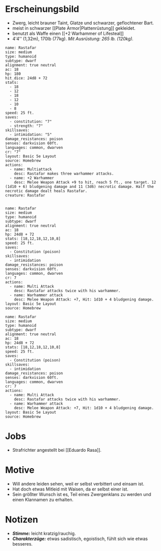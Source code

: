 # Erscheinungsbild

- Zwerg, leicht brauner Taint, Glatze und schwarzer, geflochtener Bart.
- meist in schwarzer [[Plate Armor|Plattenrüstung]] gekleidet.
- benutzt als Waffe einen [[+2 Warhammer of Lifesteal]]
- 4'4'' (1,32m), 170lb (77kg). *Mit Ausrüstung: 265 lb. (120kg).*

```statblock
name: Rastafar
size: medium
type: humanoid
subtype: dwarf
alignment: true neutral
ac: 18
hp: 180
hit_dice: 24d8 + 72
stats:
  - 18
  - 12
  - 18
  - 12
  - 10
  - 8
speed: 25 ft.
saves:
  - constitution: "7"
  - strength: "7"
skillsaves:
  - intimidation: "5"
damage_resistances: poison
senses: darkvision 60ft.
languages: common, dwarven
cr: "7"
layout: Basic 5e Layout
source: Homebrew
actions:
  - name: Multiattack
    desc: Rastafar makes three warhammer attacks.
  - name: +2 Warhammer
    desc: Melee Weapon Attack +9 to hit, reach 5 ft., one target. 12 (1d10 + 6) bludgening damage and 11 (3d6) necrotic damage. Half the necrotic damage dealt heals Rastafar.
creature: Rastafar

```
```statblock
```
```statblock
name: Rastafar
size: medium
type: humanoid
subtype: dwarf
alignment: true neutral
ac: 18
hp: 24d8 + 72
stats: [18,12,18,12,10,8]
speed: 25 ft.
saves:
  - Constitution (poison)
skillsaves:
  - intimidation
damage_resistances: poison
senses: darkvision 60ft.
languages: common, dwarven
cr: 7
actions:
  - name: Multi Attack
    desc: Rastafar attacks twice with his warhammer.
  - name: Warhammer attack
    desc: Melee Weapon Attack: +7, Hit: 1d10 + 4 bludgening damage.
layout: Basic 5e Layout
source: Homebrew
```
```statblock
name: Rastafar
size: medium
type: humanoid
subtype: dwarf
alignment: true neutral
ac: 18
hp: 24d8 + 72
stats: [18,12,18,12,10,8]
speed: 25 ft.
saves:
  - Constitution (poison)
skillsaves:
  - intimidation
damage_resistances: poison
senses: darkvision 60ft.
languages: common, dwarven
cr: 7
actions:
  - name: Multi Attack
    desc: Rastafar attacks twice with his warhammer.
  - name: Warhammer attack
    desc: Melee Weapon Attack: +7, Hit: 1d10 + 4 bludgening damage.
layout: Basic 5e Layout
source: Homebrew
```



# Jobs

- Strafrichter angestellt bei [[Eduardo Rasa]].

# Motive

- Will andere leiden sehen, weil er selbst verbittert und einsam ist.
- Hat doch etwas Mitleid mit Waisen, da er selbst einer ist.
- Sein größter Wunsch ist es, Teil eines Zwergenklans zu werden und einen Klannamen zu erhalten.

# Notizen

- ***Stimme:*** leicht kratzig/rauchig.
- ***Charakterzüge:*** etwas sadistisch, egoistisch, fühlt sich wie etwas besseres.